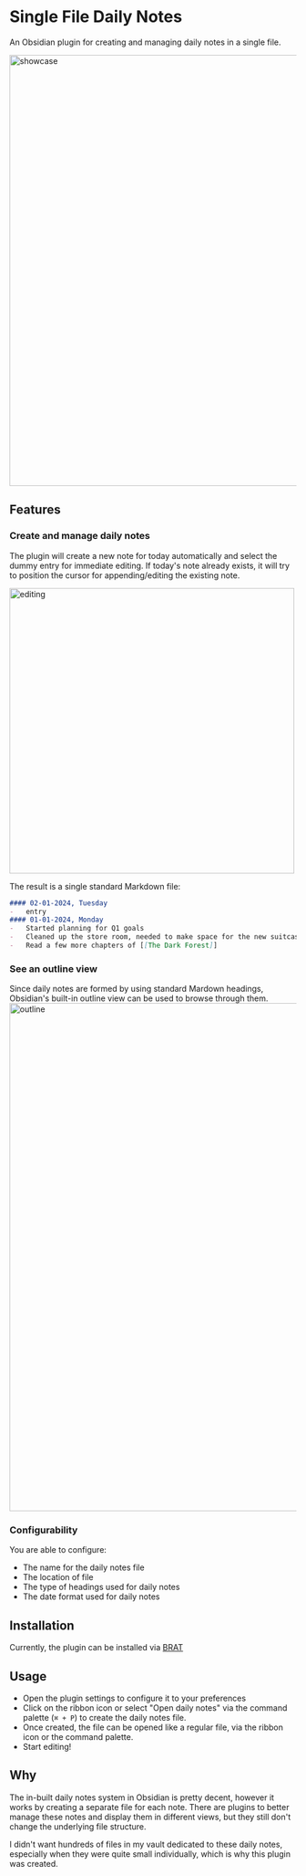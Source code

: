 # Single File Daily Notes

An Obsidian plugin for creating and managing daily notes in a single file.

<img width="755" alt="showcase" src="https://github.com/pranavmangal/obsidian-single-file-daily-notes/assets/46976109/aa344557-7e4c-4c66-a168-e440c47463c6">

## Features

### Create and manage daily notes

The plugin will create a new note for today automatically and select the dummy entry for immediate editing. If today's note already exists, it will try to position the cursor for appending/editing the existing note.

<img width="500" alt="editing" src="https://github.com/pranavmangal/obsidian-single-file-daily-notes/assets/46976109/182b10f7-5360-454f-9879-4f6bbcd7f33f">

The result is a single standard Markdown file:
```md
#### 02-01-2024, Tuesday
-   entry
#### 01-01-2024, Monday
-   Started planning for Q1 goals
-   Cleaned up the store room, needed to make space for the new suitcase
-   Read a few more chapters of [[The Dark Forest]]
```

### See an outline view
Since daily notes are formed by using standard Mardown headings, Obsidian's built-in outline view can be used to browse through them.
<img width="890" alt="outline" src="https://github.com/pranavmangal/obsidian-single-file-daily-notes/assets/46976109/031a2bb2-2d14-4c69-ae26-a3708f55ec42">

### Configurability
You are able to configure:
-   The name for the daily notes file
-   The location of file
-   The type of headings used for daily notes
-   The date format used for daily notes

## Installation
Currently, the plugin can be installed via [BRAT](https://github.com/TfTHacker/obsidian42-brat)

## Usage
-   Open the plugin settings to configure it to your preferences
-   Click on the ribbon icon or select "Open daily notes" via the command palette (`⌘ + P`) to create the daily notes file.
-   Once created, the file can be opened like a regular file, via the ribbon icon or the command palette.
-   Start editing!

## Why
The in-built daily notes system in Obsidian is pretty decent, however it works by creating a separate file for each note. There are plugins to better manage these notes and display them in different views, but they still don't change the underlying file structure.

I didn't want hundreds of files in my vault dedicated to these daily notes, especially when they were quite small individually, which is why this plugin was created.
